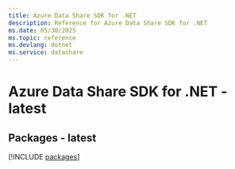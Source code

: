 ```yaml
---
title: Azure Data Share SDK for .NET
description: Reference for Azure Data Share SDK for .NET
ms.date: 05/30/2025
ms.topic: reference
ms.devlang: dotnet
ms.service: datashare
---
```

# Azure Data Share SDK for .NET - latest
## Packages - latest
[!INCLUDE [packages](data-share-index.md)]